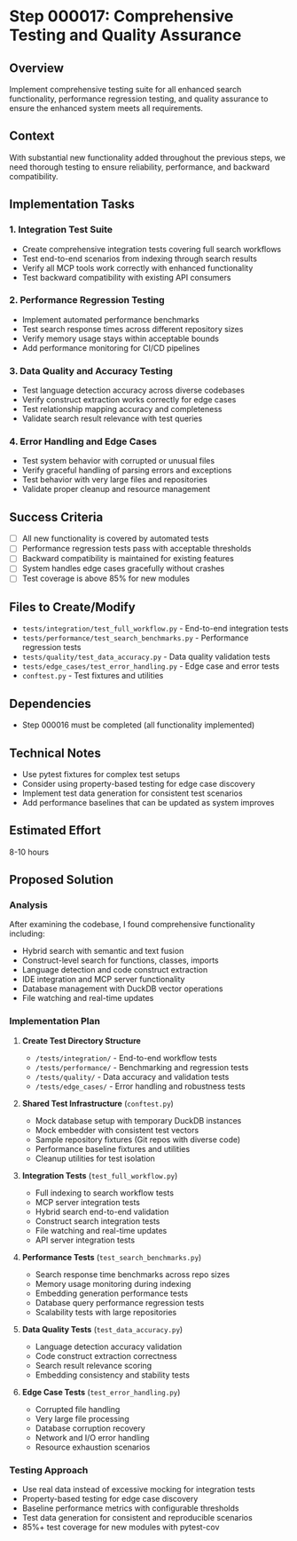 # Step 000017: Comprehensive Testing and Quality Assurance

## Overview
Implement comprehensive testing suite for all enhanced search functionality, performance regression testing, and quality assurance to ensure the enhanced system meets all requirements.

## Context
With substantial new functionality added throughout the previous steps, we need thorough testing to ensure reliability, performance, and backward compatibility.

## Implementation Tasks

### 1. Integration Test Suite
- Create comprehensive integration tests covering full search workflows
- Test end-to-end scenarios from indexing through search results
- Verify all MCP tools work correctly with enhanced functionality
- Test backward compatibility with existing API consumers

### 2. Performance Regression Testing
- Implement automated performance benchmarks
- Test search response times across different repository sizes
- Verify memory usage stays within acceptable bounds
- Add performance monitoring for CI/CD pipelines

### 3. Data Quality and Accuracy Testing
- Test language detection accuracy across diverse codebases
- Verify construct extraction works correctly for edge cases
- Test relationship mapping accuracy and completeness
- Validate search result relevance with test queries

### 4. Error Handling and Edge Cases
- Test system behavior with corrupted or unusual files
- Verify graceful handling of parsing errors and exceptions
- Test behavior with very large files and repositories
- Validate proper cleanup and resource management

## Success Criteria
- [ ] All new functionality is covered by automated tests
- [ ] Performance regression tests pass with acceptable thresholds
- [ ] Backward compatibility is maintained for existing features
- [ ] System handles edge cases gracefully without crashes
- [ ] Test coverage is above 85% for new modules

## Files to Create/Modify
- `tests/integration/test_full_workflow.py` - End-to-end integration tests
- `tests/performance/test_search_benchmarks.py` - Performance regression tests  
- `tests/quality/test_data_accuracy.py` - Data quality validation tests
- `tests/edge_cases/test_error_handling.py` - Edge case and error tests
- `conftest.py` - Test fixtures and utilities

## Dependencies
- Step 000016 must be completed (all functionality implemented)

## Technical Notes
- Use pytest fixtures for complex test setups
- Consider using property-based testing for edge case discovery
- Implement test data generation for consistent test scenarios
- Add performance baselines that can be updated as system improves

## Estimated Effort
8-10 hours

## Proposed Solution

### Analysis
After examining the codebase, I found comprehensive functionality including:
- Hybrid search with semantic and text fusion
- Construct-level search for functions, classes, imports
- Language detection and code construct extraction
- IDE integration and MCP server functionality
- Database management with DuckDB vector operations
- File watching and real-time updates

### Implementation Plan

1. **Create Test Directory Structure**
   - `/tests/integration/` - End-to-end workflow tests
   - `/tests/performance/` - Benchmarking and regression tests
   - `/tests/quality/` - Data accuracy and validation tests
   - `/tests/edge_cases/` - Error handling and robustness tests

2. **Shared Test Infrastructure** (`conftest.py`)
   - Mock database setup with temporary DuckDB instances
   - Mock embedder with consistent test vectors
   - Sample repository fixtures (Git repos with diverse code)
   - Performance baseline fixtures and utilities
   - Cleanup utilities for test isolation

3. **Integration Tests** (`test_full_workflow.py`)
   - Full indexing to search workflow tests
   - MCP server integration tests
   - Hybrid search end-to-end validation  
   - Construct search integration tests
   - File watching and real-time updates
   - API server integration tests

4. **Performance Tests** (`test_search_benchmarks.py`)
   - Search response time benchmarks across repo sizes
   - Memory usage monitoring during indexing
   - Embedding generation performance tests
   - Database query performance regression tests
   - Scalability tests with large repositories

5. **Data Quality Tests** (`test_data_accuracy.py`)
   - Language detection accuracy validation
   - Code construct extraction correctness
   - Search result relevance scoring
   - Embedding consistency and stability tests

6. **Edge Case Tests** (`test_error_handling.py`)
   - Corrupted file handling
   - Very large file processing
   - Database corruption recovery
   - Network and I/O error handling
   - Resource exhaustion scenarios

### Testing Approach
- Use real data instead of excessive mocking for integration tests
- Property-based testing for edge case discovery  
- Baseline performance metrics with configurable thresholds
- Test data generation for consistent and reproducible scenarios
- 85%+ test coverage for new modules with pytest-cov